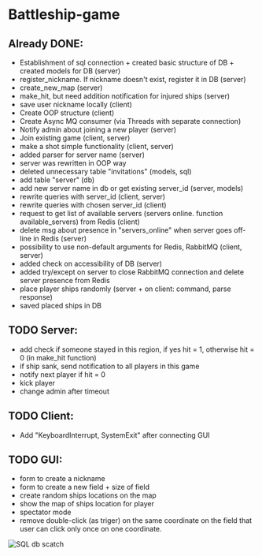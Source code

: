 # Battleship-game

## Already DONE:
* Establishment of sql connection + created basic structure of DB + created models for DB (server)
* register_nickname. If nickname doesn't exist, register it in DB (server)
* create_new_map (server)
* make_hit, but need addition notification for injured ships (server)
* save user nickname locally (client)
* Create OOP structure (client)
* Create Async MQ consumer (via Threads with separate connection)
* Notify admin about joining a new player (server)
* Join existing game (client, server)
* make a shot simple functionality (client, server)
* added parser for server name (server)
* server was rewritten in OOP way
* deleted unnecessary table "invitations" (models, sql)
* add table "server" (db)
* add new server name in db or get existing server_id (server, models)
* rewrite queries with server_id (client, server)
* rewrite queries with chosen server_id (client)
* request to get list of available servers (servers online. function available_servers) from Redis (client)
* delete msg about presence in "servers_online" when server goes off-line in Redis (server)
* possibility to use non-default arguments for Redis, RabbitMQ (client, server)
* added check on accessibility of DB (server)
* added try/except on server to close RabbitMQ connection and delete server presence from Redis
* place player ships randomly (server + on client: command, parse response)
* saved placed ships in DB

## TODO Server:
* add check if someone stayed in this region, if yes hit = 1, otherwise hit = 0 (in make_hit function)
* if ship sank, send notification to all players in this game
* notify next player if hit = 0
* kick player
* change admin after timeout


## TODO Client:
* Add "KeyboardInterrupt, SystemExit" after connecting GUI


## TODO GUI:
* form to create a nickname
* form to create a new field + size of field
* create random ships locations on the map
* show the map of ships location for player
* spectator mode
* remove double-click (as triger) on the same coordinate on the field that user can click only once on one coordinate.


![SQL db scatch](http://clip2net.com/clip/m527982/98592-clip-43kb.png)

